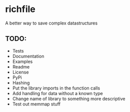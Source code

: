 # richfile
A better way to save complex datastructures


## TODO:
- Tests
- Documentation
- Examples
- Readme
- License
- PyPi
- Hashing
- Put the library imports in the function calls
- Add handling for data without a known type
- Change name of library to something more descriptive
- Test out memmap stuff